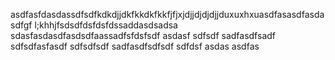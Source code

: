 asdfasfdasdassdfsdfkdkdjjdkfkkdkfkkfjfjxjdjjdjdjdjjduxuxhxuasdfasasdfasdasdfgf l;khhjfsdsdfdsfdsfdssaddasdsadsa
sdasfasdasdfasdsdfaassadfsfdsfsdf
asdasf
sdfsdf
sadfasdfsadf
sdfsdfasfasdf
sdfsdfsdf
sadfasdfsdfsdf
sdfdsf
asdas
asdfas
